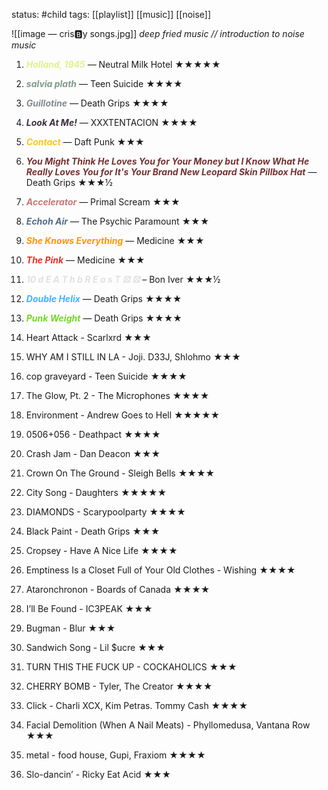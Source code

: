 status: #child 
tags: [[playlist]] [[music]] [[noise]] 

![[image — cris🅱️y songs.jpg]]
*deep fried music // introduction to noise music*

1. <b><i><span style="color:#E2F086">Holland, 1945</span></b></i> — Neutral Milk Hotel ★★★★★
2. <b><i><span style="color:#809A8D">salvia plath</span></b></i> — Teen Suicide ★★★★
3. <b><i><span style="color:#83888C">Guillotine</span></b></i> — Death Grips ★★★★
4. <b><i><span style="color:#3C2F3D">Look At Me!</span></b></i> — XXXTENTACION ★★★★
5. <b><i><span style="color:#FFC616">Contact</span></b></i> — Daft Punk ★★★
6. <b><i><span style="color:#743232">You Might Think He Loves You for Your Money but I Know What He Really Loves You for It's Your Brand New Leopard Skin Pillbox Hat</span></b></i> — Death Grips ★★★½
7. <b><i><span style="color:#C97676">Accelerator</span></b></i> — Primal Scream ★★★
8. <b><i><span style="color:#516D86">Echoh Air</span></b></i> — The Psychic Paramount ★★★
9. <b><i><span style="color:#FF9700">She Knows Everything</span></b></i> — Medicine ★★★
10. <b><i><span style="color:#EA3026">The Pink</span></b></i> — Medicine ★★★
11. <b><i><span style="color:#E1E1E1">10 d E A T h b R E a s T ⚄ ⚄</span></b></i> – Bon Iver ★★★½
12. <b><i><span style="color:#44B0FF">Double Helix</span></b></i> — Death Grips ★★★★
13. <b><i><span style="color:#72D828">Punk Weight</span></b></i> — Death Grips ★★★★
    
14. Heart Attack - Scarlxrd ★★★
    
15. WHY AM I STILL IN LA - Joji. D33J, Shlohmo ★★★
    
16. cop graveyard - Teen Suicide ★★★★
    
17. The Glow, Pt. 2 - The Microphones ★★★★
    
18. Environment - Andrew Goes to Hell ★★★★★
    
19. 0506+056 - Deathpact ★★★★
    
20. Crash Jam - Dan Deacon ★★★
    
21. Crown On The Ground - Sleigh Bells ★★★★
    
22. City Song - Daughters ★★★★★
    
23. DIAMONDS - Scarypoolparty ★★★★
    
24. Black Paint - Death Grips ★★★
    
25. Cropsey - Have A Nice Life ★★★★
    
26. Emptiness Is a Closet Full of Your Old Clothes - Wishing ★★★★
    
27. Ataronchronon - Boards of Canada ★★★★
    
28. I’ll Be Found - IC3PEAK ★★★
    
29. Bugman - Blur ★★★
    
30. Sandwich Song - Lil $ucre ★★★
    
31. TURN THIS THE FUCK UP - COCKAHOLICS ★★★
    
32. CHERRY BOMB - Tyler, The Creator ★★★★
    
33. Click - Charli XCX, Kim Petras. Tommy Cash ★★★★
    
34. Facial Demolition (When A Nail Meats) - Phyllomedusa, Vantana Row ★★★
    
35. metal - food house, Gupi, Fraxiom ★★★★
    
36. Slo-dancin’ - Ricky Eat Acid ★★★